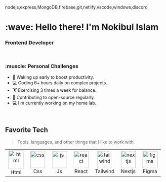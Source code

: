 
nodejs,express,MongoDB,firebase,git,netlify,vscode,windows,discord


<h1 align="left" id="title">:wave: Hello there! I'm Nokibul Islam</h1>
<h3 align="left">Frontend Developer</h3>

 <!-- Personal Challenges Section with Flex Layout -->
<div align='left'>
    <!-- Personal Challenges Content -->
  <br/>
    <div style="flex: 1; padding-right: 20px;">
        <h3>:muscle: Personal Challenges</h3>
        <ul>
            <li>🌅 Waking up early to boost productivity.</li>
            <li>💻 Coding 6+ hours daily on complex projects.</li>
            <li>🏋️ Exercising 3 times a week for balance.</li> 
            <li>🎯 Contributing to open-source regularly.</li>
            <li>💻 I’m currently working on my home lab.</li>
        </ul>
    </div> 
  
</div>

<br>

<h2 align="left" id="macropower-tech">Favorite Tech</h2>

> Tools, languages, and other things that I like to work with.

<table>
  <tr>
    <td align="center" width="96">
        <img src="https://skillicons.dev/icons?i=html" width="48" height="60" alt="html" />
      <br>Html
    </td>
   <td align="center" width="96">
        <img src="https://skillicons.dev/icons?i=css" width="48" height="55" alt="css" />
      <br>Css
    </td>
       <td align="center" width="96">
        <img src="https://skillicons.dev/icons?i=js" width="48" height="55" alt="js" />
      <br>Js
    </td>
       <td align="center" width="96">
        <img src="https://skillicons.dev/icons?i=react" width="48" height="55" alt="react" />
      <br>React
    </td>
       <td align="center" width="96">
        <img src="https://skillicons.dev/icons?i=tailwind" width="48" height="55" alt="tailwind" />
      <br>Tailwind
    </td>
       <td align="center" width="96">
        <img src="https://skillicons.dev/icons?i=nextjs" width="48" height="55" alt="nextjs" />
      <br>Nextjs
    </td>
       <td align="center" width="96">
        <img src="https://skillicons.dev/icons?i=figma" width="48" height="55" alt="figma" />
      <br>Figma
    </td>
   
  </tr>
</table>
